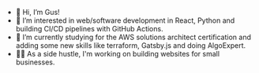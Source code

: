 - 👋 Hi, I’m Gus!
- 👀 I’m interested in web/software development in React, Python and building CI/CD pipelines with GitHub Actions.
- 🌱 I’m currently studying for the AWS solutions architect certification and adding some new skills like terraform, Gatsby.js and doing AlgoExpert. 
- 👨‍💻 As a side hustle, I'm working on building websites for small businesses.


<!---
- 📫 How to reach me:

[<img src="https://user-images.githubusercontent.com/68017589/210603423-ff3c83cb-f47c-4d82-a87a-5b1598c7e721.png" width="25"/> 

(https://twitter.com/Gus_Jime) [📩](recruitment@gusj.dev)
-->

